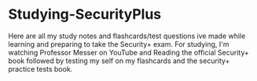 # Studying-SecurityPlus
Here are all my study notes and flashcards/test questions ive made while learning and preparing to take the Security+ exam. For studying, I'm watching Professor Messer on YouTube and Reading the official Security+ book followed by testing my self on my flashcards and the security+ practice tests book.
